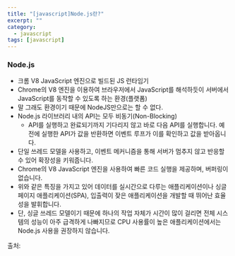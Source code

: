 ```yaml
---
title: "[javascript]Node.js란?"
excerpt: ""
category:
  - javascript
tags: [javascript]
---
```






### Node.js

- 크롬 V8 JavaScript 엔진으로 빌드된 JS 런타임기
- Chrome의 V8 엔진을 이용하여 브라우저에서 JavaScript를 해석하듯이 서버에서 JavaScript를 동작할 수 있도록 하는 환경(플랫폼)
- 말 그래도 환경이기 때문에 NodeJS만으로는 할 수 없다.
- Node.js 라이브러리 내의 API는 모두 비동기(Non-Blocking)
  - API를 실행하고 완료되기까지 기다리지 않고 바로 다음 API를 실행합니다. 예전에 실행한 API가 값을 반환하면 이벤트 루프가 이를 확인하고 값을 받아옵니다.
- 단일 쓰레드 모델을 사용하고, 이벤트 메커니즘을 통해 서버가 멈추지 않고 반응할 수 있어 확장성을 키워줍니다.
- Chrome의 V8 JavaScript 엔진을 사용하여 빠른 코드 실행을 제공하며, 버퍼링이 없습니다.
- 위와 같은 특징을 가지고 있어 데이터를 실시간으로 다루는 애플리케이션이나 싱글페이지 애플리케이션(SPA), 입출력이 잦은 애플리케이션을 개발할 때 뛰어난 효율성을 발휘합니다.
- 단, 싱글 쓰레드 모델이기 때문에 하나의 작업 자체가 시간이 많이 걸리면 전체 시스템의 성능이 아주 급격하게 나빠지므로 CPU 사용률이 높은 애플리케이션에서는 Node.js 사용을 권장하지 않습니다.

출처: 

[Node.js 면접준비]: https://velog.io/@ehgks0000/Node-js-%EB%A9%B4%EC%A0%91%EC%A4%80%EB%B9%84

